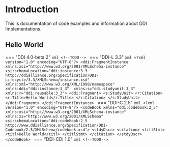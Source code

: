 # Introduction

This is documentation of code examples and information about DDI Implementations.

## Hello World

=== "DDI 4.0-beta.2"
    ```xml
    <!--TODO-->
    ```
=== "DDI-L 3.3"
    ```xml
    <?xml version="1.0" encoding="UTF-8"?>
    <ddi:FragmentInstance 
        xmlns:xsi="http://www.w3.org/2001/XMLSchema-instance" xsi:schemaLocation="ddi:instance:3_3 http://ddialliance.org/Specification/DDI-Lifecycle/3.3/XMLSchema/instance.xsd"
        xmlns:xml="http://www.w3.org/XML/1998/namespace"
        xmlns:ddi="ddi:instance:3_3" 
        xmlns:s="ddi:studyunit:3_3" 
        xmlns:r="ddi:reusable:3_3">
        <ddi:Fragment>
            <s:StudyUnit>
                <r:Citation>
                    <r:Title>Hello World</r:Title>
                </r:Citation>
            </s:StudyUnit>
        </ddi:Fragment>
    </ddi:FragmentInstance>
    ```
=== "DDI-C 2.5"
    ```xml
    <?xml version="1.0" encoding="UTF-8"?>
    <codeBook xmlns="ddi:codebook:2_5" xmlns:xsi="http://www.w3.org/2001/XMLSchema-instance" xmlns:xs="http://www.w3.org/2001/XMLSchema" xsi:schemaLocation="ddi:codebook:2_5 http://www.ddialliance.org/Specification/DDI-Codebook/2.5/XMLSchema/codebook.xsd">
        <stdyDscr>
            <citation>
                <titlStmt>
                    <titl>Hello World</titl>
                </titlStmt>
            </citation>
        </stdyDscr>
    </codeBook>
    ```
=== "DDI-CDI 1.0"
    ```xml
    <!--TODO-->
    ```